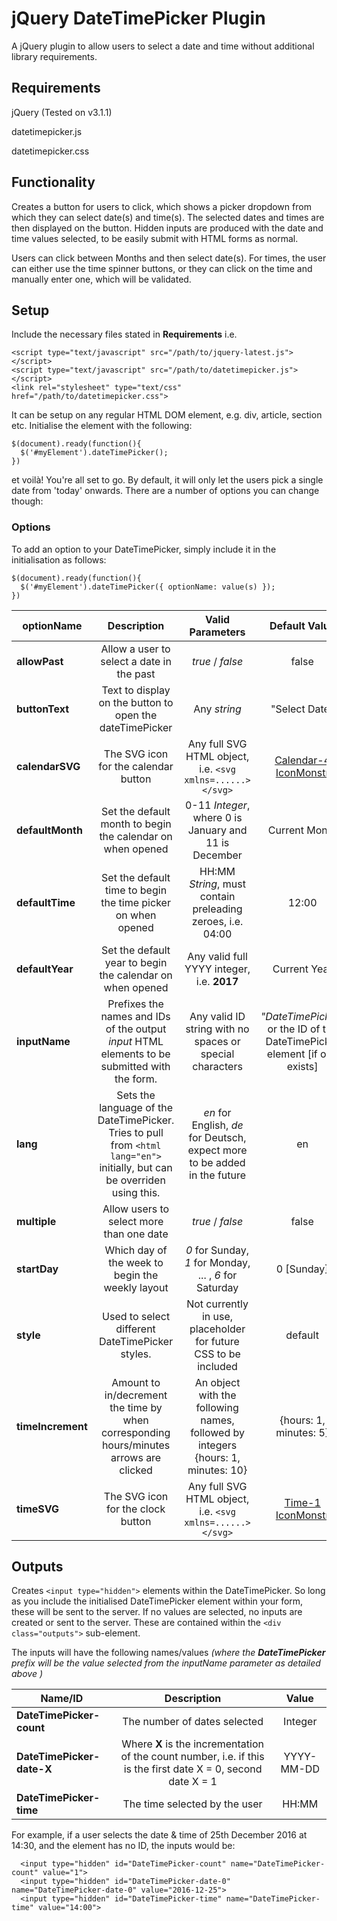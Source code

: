 # jQuery DateTimePicker Plugin

A jQuery plugin to allow users to select a date and time without additional library requirements.

## Requirements

jQuery (Tested on v3.1.1)

datetimepicker.js

datetimepicker.css

## Functionality

Creates a button for users to click, which shows a picker dropdown from which they can select date(s) and time(s). The selected dates and times are then displayed on the button. Hidden inputs are produced with the date and time values selected, to be easily submit with HTML forms as normal.

Users can click between Months and then select date(s). For times, the user can either use the time spinner buttons, or they can click on the time and manually enter one, which will be validated.

## Setup

Include the necessary files stated in **Requirements** i.e.
```
<script type="text/javascript" src="/path/to/jquery-latest.js"></script>
<script type="text/javascript" src="/path/to/datetimepicker.js"></script>
<link rel="stylesheet" type="text/css" href="/path/to/datetimepicker.css">
```

It can be setup on any regular HTML DOM element, e.g. div, article, section etc. Initialise the element with the following:
```
$(document).ready(function(){
  $('#myElement').dateTimePicker();
})
```
et voilà! You're all set to go. By default, it will only let the users pick a single date from 'today' onwards. There are a number of options you can change though:

### Options

To add an option to your DateTimePicker, simply include it in the initialisation as follows:
```
$(document).ready(function(){
  $('#myElement').dateTimePicker({ optionName: value(s) });
})
```


| optionName    | Description   | Valid Parameters  | Default Value |
| ------------- |:-------------:|:-----------------:|:------:
| **allowPast** | Allow a user to select a date in the past | *true* / *false* | false |
| **buttonText** | Text to display on the button to open the dateTimePicker | Any *string* | "Select Date" |
| **calendarSVG** | The SVG icon for the calendar button | Any full SVG HTML object, i.e. `<svg xmlns=......></svg>` | [Calendar-4 IconMonstr](http://iconmonstr.com/calendar-4/) |
| **defaultMonth** | Set the default month to begin the calendar on when opened | 0-11 *Integer*, where 0 is January and 11 is December | Current Month |
| **defaultTime** | Set the default time to begin the time picker on when opened | HH:MM *String*, must contain preleading zeroes, i.e. 04:00 | 12:00 |
| **defaultYear** | Set the default year to begin the calendar on when opened | Any valid full YYYY integer, i.e. **2017** | Current Year |
| **inputName** | Prefixes the names and IDs of the output *input* HTML elements to be submitted with the form. | Any valid ID string with no spaces or special characters | *"DateTimePicker"* or the ID of the DateTimePicker element [if one exists] |
| **lang** | Sets the language of the DateTimePicker. Tries to pull from `<html lang="en">` initially, but can be overriden using this. | *en* for English, *de* for Deutsch, expect more to be added in the future | en |
| **multiple** | Allow users to select more than one date | *true* / *false* | false |
| **startDay** | Which day of the week to begin the weekly layout | *0* for Sunday, *1* for Monday, ... , *6* for Saturday | 0 [Sunday]|
| **style** | Used to select different DateTimePicker styles. | Not currently in use, placeholder for future CSS to be included | default |
| **timeIncrement** | Amount to in/decrement the time by when corresponding hours/minutes arrows are clicked | An object with the following names, followed by integers {hours: 1, minutes: 10} | {hours: 1, minutes: 5} |
| **timeSVG** | The SVG icon for the clock button | Any full SVG HTML object, i.e. `<svg xmlns=......></svg>`  |  [Time-1 IconMonstr](http://iconmonstr.com/time-1/) |

## Outputs
Creates `<input type="hidden">` elements within the DateTimePicker. So long as you include the initialised DateTimePicker element within your form, these will be sent to the server. If no values are selected, no inputs are created or sent to the server. These are contained within the `<div class="outputs">` sub-element.

The inputs will have the following names/values *(where the **DateTimePicker** prefix will be the value selected from the inputName parameter as detailed above )*

| Name/ID    | Description   | Value  |
| ------------- |:--------------:|:-----------------:|
| **DateTimePicker-count** | The number of dates selected | Integer |
| **DateTimePicker-date-X** | Where **X** is the incrementation of the count number, i.e. if this is the first date X = 0, second date X = 1 | YYYY-MM-DD |
| **DateTimePicker-time** | The time selected by the user | HH:MM |

For example, if a user selects the date & time of 25th December 2016 at 14:30, and the element has no ID, the inputs would be:
```
  <input type="hidden" id="DateTimePicker-count" name="DateTimePicker-count" value="1">
  <input type="hidden" id="DateTimePicker-date-0" name="DateTimePicker-date-0" value="2016-12-25">
  <input type="hidden" id="DateTimePicker-time" name="DateTimePicker-time" value="14:00">
```
